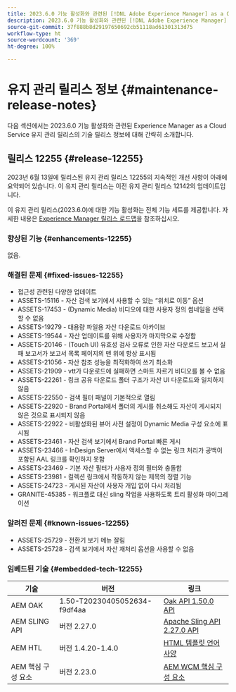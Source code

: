 ```yaml
---
title: 2023.6.0 기능 활성화와 관련된 [!DNL Adobe Experience Manager] as a Cloud Service의 유지 관리 릴리스 정보입니다.
description: 2023.6.0 기능 활성화와 관련된 [!DNL Adobe Experience Manager] as a Cloud Service의 유지 관리 릴리스 정보입니다.
source-git-commit: 37f888b8d29197650692cb51118ad61301313d75
workflow-type: ht
source-wordcount: '369'
ht-degree: 100%

---
```


# 유지 관리 릴리스 정보 {#maintenance-release-notes}

다음 섹션에서는 2023.6.0 기능 활성화와 관련된 Experience Manager as a Cloud Service 유지 관리 릴리스의 기술 릴리스 정보에 대해 간략히 소개합니다.

## 릴리스 12255 {#release-12255}

2023년 6월 13일에 릴리스된 유지 관리 릴리스 12255의 지속적인 개선 사항이 아래에 요약되어 있습니다. 이 유지 관리 릴리스는 이전 유지 관리 릴리스 12142의 업데이트입니다.

이 유지 관리 릴리스(2023.6.0)에 대한 기능 활성화는 전체 기능 세트를 제공합니다. 자세한 내용은 [Experience Manager 릴리스 로드맵](https://experienceleague.adobe.com/docs/experience-manager-release-information/aem-release-updates/update-releases-roadmap.html)을 참조하십시오.

### 향상된 기능 {#enhancements-12255}

없음.

### 해결된 문제 {#fixed-issues-12255}

- 접근성 관련된 다양한 업데이트
- ASSETS-15116 - 자산 검색 보기에서 사용할 수 있는 “위치로 이동” 옵션
- ASSETS-17453 - (Dynamic Media) 비디오에 대한 사용자 정의 썸네일을 선택할 수 없음
- ASSETS-19279 - 대용량 파일용 자산 다운로드 아카이브
- ASSETS-19544 - 자산 업데이트를 위해 사용자가 마지막으로 수정함
- ASSETS-20146 - (Touch UI) 유효성 검사 오류로 인한 자산 다운로드 보고서 실패 보고서가 보고서 목록 페이지의 맨 위에 항상 표시됨
- ASSETS-21056 - 자산 참조 성능을 최적화하여 쓰기 최소화
- ASSETS-21909 - vtt가 다운로드에 실패하면 스마트 자르기 비디오를 볼 수 없음
- ASSETS-22261 - 링크 공유 다운로드 폴더 구조가 자산 UI 다운로드와 일치하지 않음
- ASSETS-22550 - 검색 필터 패널이 기본적으로 열림
- ASSETS-22920 - Brand Portal에서 폴더의 게시를 취소해도 자산이 게시되지 않은 것으로 표시되지 않음
- ASSETS-22922 - 비활성화된 뷰어 사전 설정이 Dynamic Media 구성 요소에 표시됨
- ASSETS-23461 - 자산 검색 보기에서 Brand Portal 빠른 게시
- ASSETS-23466 - InDesign Server에서 액세스할 수 없는 링크 처리가 공백이 포함된 AAL 링크를 확인하지 못함
- ASSETS-23469 - 기본 자산 필터가 사용자 정의 필터와 충돌함
- ASSETS-23981 - 컬렉션 링크에서 작동하지 않는 제목의 정렬 기능
- ASSETS-24723 - 게시된 자산이 사용자 개입 없이 다시 처리됨
- GRANITE-45385 - 워크플로 대신 sling 작업을 사용하도록 트리 활성화 마이그레이션

### 알려진 문제 {#known-issues-12255}

- ASSETS-25729 - 전환기 보기 메뉴 잘림
- ASSETS-25728 - 검색 보기에서 자산 재처리 옵션을 사용할 수 없음

### 임베드된 기술 {#embedded-tech-12255}

| 기술 | 버전 | 링크 |
|---|---|---|
| AEM OAK | 1.50-T20230405052634-f9df4aa | [Oak API 1.50.0 API](https://www.javadoc.io/doc/org.apache.jackrabbit/oak-api/1.50.0/index.html) |
| AEM SLING API | 버전 2.27.0 | [Apache Sling API 2.27.0 API](https://www.javadoc.io/doc/org.apache.sling/org.apache.sling.api/latest/index.html) |
| AEM HTL | 버전 1.4.20-1.4.0 | [HTML 템플릿 언어 사양](https://github.com/adobe/htl-spec) |
| AEM 핵심 구성 요소 | 버전 2.23.0 | [AEM WCM 핵심 구성 요소](https://github.com/adobe/aem-core-wcm-components) |
